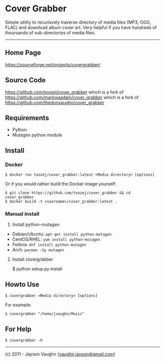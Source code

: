 Cover Grabber
=============


Simple utility to recurisvely traverse directory of media files (MP3, OGG, FLAC) and download album cover art.
Very helpful if you have hundreds of thoursands of sub-directories of media files.

---------------

## Home Page

https://sourceforge.net/projects/covergrabber/

## Source Code

https://github.com/toozej/cover_grabber which is a fork of https://github.com/markojaadam/cover_grabber which is a fork of https://github.com/thedonvaughn/cover_grabber

## Requirements
* Python
* Mutagen python module


## Install

### Docker

    $ docker run toozej/cover_grabber:latest <Media directory> [options]

Or if you would rather build the Docker image yourself:

    $ git clone https://github.com/toozej/cover_grabber && cd cover_grabber
    $ docker build -t <username>/cover_grabber:latest .

### Manual install

1) Install python-mutagen

* Debian/Ubuntu: `apt-get install python-mutagen`
* CentOS/RHEL: `yum install python-mutagen`
* Fedora: `dnf install python-mutagen`
* Arch: `pacman -Sy mutagen`

2) Install covergrabber

    $ python setup.py install

## Howto Use

    $ covergrabber <Media directory> [options]

For example:

    $ covergrabber "/home/jvaughn/Music"

## For Help

    $ covergrabber -h

------

(c) 2011 - Jayson Vaughn (vaughn.jayson@gmail.com)
